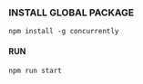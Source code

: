 ### INSTALL GLOBAL PACKAGE

````
npm install -g concurrently
````

#### RUN

````
npm run start
````